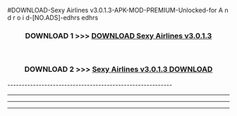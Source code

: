 #DOWNLOAD-Sexy Airlines v3.0.1.3-APK-MOD-PREMIUM-Unlocked-for A n d r o i d-[NO.ADS]-edhrs edhrs 



<div align="center">

<h3>DOWNLOAD 1 >>> <a href="https://t.co/FKmqrqFo6t??judul=Sexy Airlines v3.0.1.3">DOWNLOAD Sexy Airlines v3.0.1.3</a></h3><br>

<h3>DOWNLOAD 2 >>> <a href="https://t.co/FKmqrqFo6t??judul=Sexy Airlines v3.0.1.3">Sexy Airlines v3.0.1.3 DOWNLOAD </a></h3>

</div>
----------------------------------------------------------

----------------------------------------------------------

----------------------------------------------------------

----------------------------------------------------------



